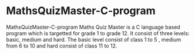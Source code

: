 # MathsQuizMaster-C-program
MathsQuizMaster-C-program Maths Quiz Master is a C language based program which is targetted for grade 1 to grade 12. It consist of three levels: basic, medium and hard. The basic level consist of class 1 to 5 , medium from 6 to 10 and hard consist of class 11 to 12.
